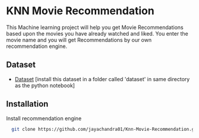 
# KNN Movie Recommendation

This Machine learning project will help you get Movie Recommendations based upon the movies you have already watched and liked. You enter the movie name and you will get Recommendations by our own recommendation engine. 



## Dataset

 - [Dataset](https://www.kaggle.com/datasets/tmdb/tmdb-movie-metadata) [install this dataset in a folder called 'dataset' in same directory as the python notebook]
 



## Installation

Install recommendation engine

```bash
  git clone https://github.com/jayachandra01/Knn-Movie-Recommendation.git
```
    
